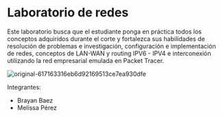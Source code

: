 # Laboratorio de redes

Este laboratorio busca que el estudiante ponga en práctica todos los conceptos adquiridos durante el corte y fortalezca sus habilidades de resolución de problemas e investigación, configuración e implementación de redes, conceptos de LAN-WAN y routing IPV6 - IPV4 e interconexión utilizando la red empresarial emulada en Packet Tracer.

![original-617163316eb6d92169513ce7ea930dfe](https://user-images.githubusercontent.com/93276000/229650633-619787cb-a713-4c3d-8614-80433a401863.jpg)

Integrantes:
* Brayan Baez
* Melissa Pérez


